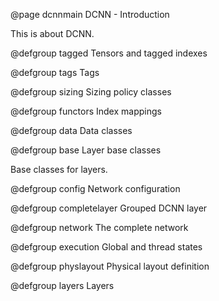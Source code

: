 @page dcnnmain DCNN - Introduction

This is about DCNN.

@defgroup tagged Tensors and tagged indexes

@defgroup tags Tags

@defgroup sizing Sizing policy classes

@defgroup functors Index mappings

@defgroup data Data classes

@defgroup base Layer base classes

Base classes for layers.

@defgroup config Network configuration

@defgroup completelayer Grouped DCNN layer 

@defgroup network The complete network

@defgroup execution Global and thread states

@defgroup physlayout Physical layout definition

@defgroup layers Layers

